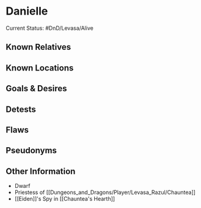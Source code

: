 # Danielle
Current Status: #DnD/Levasa/Alive 
## Known Relatives

## Known Locations

## Goals & Desires

## Detests

## Flaws

## Pseudonyms

## Other Information
- Dwarf
- Priestess of [[Dungeons_and_Dragons/Player/Levasa_Razul/Chauntea]]
- [[Eiden]]'s Spy in [[Chauntea's Hearth]]